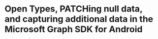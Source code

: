 # Open Types, PATCHing null data, and capturing additional data in the Microsoft Graph SDK for Android
